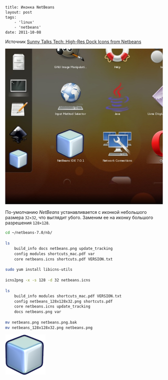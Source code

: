 ```
title: Иконка NetBeans
layout: post
tags:
    - 'linux'
    - 'netbeans'
date: 2011-10-08
```

Источник [Sunny Talks Tech: High-Res Dock Icons from Netbeans](http://sunnytalkstech.blogspot.com/2010/01/high-res-dock-icons-from-netbeans.html)

![](/images/netbeans-icon/netbeans-icon__preview.jpg)

По-умолчанию *NetBeans* устанавливается с иконкой небольшого размера `32×32`, что выглядит убого. Заменим ее на иконку большого разрешения `128×128`.

```bash
cd ~/netbeans-7.0/nb/

ls
    build_info docs netbeans.png update_tracking
    config modules shortcuts_mac.pdf var
    core netbeans.icns shortcuts.pdf VERSION.txt

sudo yum install libicns-utils

icns2png -x -s 128 -d 32 netbeans.icns

ls
    build_info modules shortcuts_mac.pdf VERSION.txt
    config netbeans_128x128x32.png shortcuts.pdf
    core netbeans.icns update_tracking
    docs netbeans.png var

mv netbeans.png netbeans.png.bak
mv netbeans_128x128x32.png netbeans.png
```

![](/images/netbeans-icon/netbeans.png)
